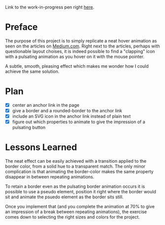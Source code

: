 Link to the work-in-progress pen right [here](https://codepen.io/borntofrappe/full/pVvWzv/).

# Preface 

The purpose of this project is to simply replicate a neat hover animation as seen on the articles on [Medium.com](https://medium.com/). Right next to the articles, perhaps with questionable layout choises, it is indeed possible to find a "clapping" icon with a pulsating animation as you hover on it with the mouse pointer.

A subtle, smooth, pleasing effect which makes me wonder how I could achieve the same solution.

# Plan

- [x] center an anchor link in the page 
- [x] give a border and a rounded-border to the anchor link 
- [x] include an SVG icon in the anchor link instead of plain text
- [x] figure out which properties to animate to give the impression of a pulsating button

# Lessons Learned

The neat effect can be easily achieved with a transition applied to the border color, from a solid hue to a transparent match. The only minor complication is that animating the border-color makes the same property disappear in between repeating animations.

To retain a border even as the pulsating border animation occurs it is possible to use a pseudo element, position it right where the border would sit and animate the psuedo element as the border sits still.

Once you implement that (and you complete the animation at 70% to give an impression of a break between repeating animations), the exercise comes down to selecting the right sizes and colors for the project. 
